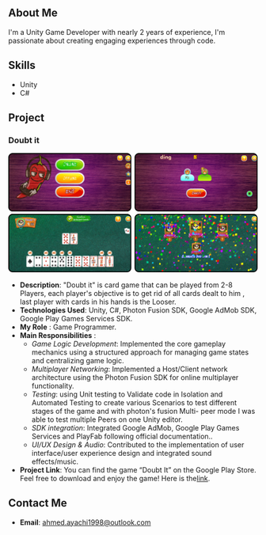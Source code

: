 ## About Me
I'm a Unity Game Developer with nearly 2 years of experience, I'm passionate about creating engaging experiences through code.
## Skills
- Unity 
- C# 

##  Project
### Doubt it 
![in_game_screen_shot](/assets/ingame_screen_shots.png)
- **Description**: "Doubt it" is  card game that can be played from 2-8 Players, each player's objective is to get rid of all cards dealt to him , last player with cards in his hands is the Looser.
- **Technologies Used**: Unity, C#, Photon Fusion SDK, Google AdMob SDK, Google Play Games Services SDK.
- **My Role** :  Game Programmer. 
- **Main Responsibilities** : 
	- *Game Logic Development*: Implemented the core gameplay mechanics using a structured approach for managing game states and centralizing game logic.
	- *Multiplayer Networking*: Implemented a Host/Client network architecture using the Photon Fusion SDK for online multiplayer functionality.  
	- *Testing*: using Unit testing to Validate code in Isolation and Automated Testing to create various Scenarios to test different stages of the game and with photon's fusion Multi- peer mode I was able to test multiple Peers on one Unity editor.
	- *SDK integration*: Integrated Google AdMob, Google Play Games Services and PlayFab following official documentation.. 
	- *UI/UX Design & Audio*: Contributed to the implementation of user interface/user experience design and integrated sound effects/music.
 - **Project Link**: You can find the game “Doubt It” on the Google Play Store. Feel free to download and enjoy the game! Here is the[link](https://play.google.com/store/apps/details?id=com.SpicyHarissa.Doubt_It).

## Contact Me
- **Email**: ahmed.ayachi1998@outlook.com
